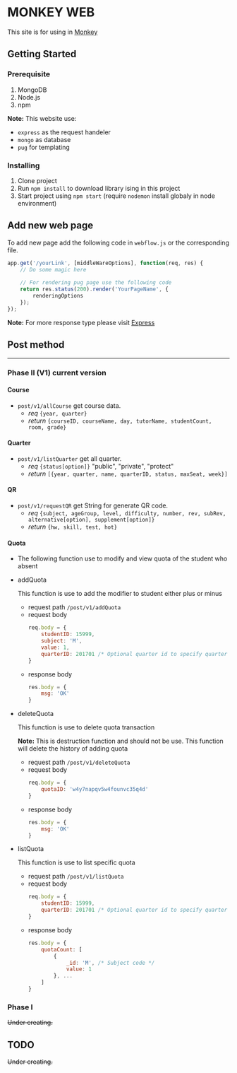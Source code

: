 # MONKEY WEB
This site is for using in [Monkey](https://monkey-monkey.com)

## Getting Started
### Prerequisite
1. MongoDB
2. Node.js
3. npm

**Note:**
This website use:
- `express` as the request handeler
- `mongo` as database
- `pug` for templating


### Installing
1. Clone project
2. Run `npm install` to download library ising in this project
3. Start project using `npm start` (require `nodemon` install globaly in node environment)

## Add new web page
To add new page add the following code in `webflow.js` or the corresponding file.
```javascript
app.get('/yourLink', [middleWareOptions], function(req, res) {
	// Do some magic here
	
	// For rendering pug page use the following code
	return res.status(200).render('YourPageName', {
		renderingOptions
	});
});
```
**Note:** For more response type please visit [Express](https://expressjs.com/en/4x/api.html)

## Post method
---
### Phase II (V1) current version

#### Course
- `post/v1/allCourse` get course data.
	- *req* `{year, quarter}`
	- *return* `{courseID, courseName, day, tutorName, studentCount, room, grade}`

#### Quarter
- `post/v1/listQuarter` get all quarter.
	- *req* `{status[option]}` "public", "private", "protect"
	- *return* `[{year, quarter, name, quarterID, status, maxSeat, week}]`

#### QR
- `post/v1/requestQR` get String for generate QR code.
	- *req* `{subject, ageGroup, level, difficulty, number, rev, subRev, alternative[option], supplement[option]}`
	- *return* `{hw, skill, test, hot}`

#### Quota
- The following function use to modify and view quota of the student who absent

- addQuota
	
	This function is use to add the modifier to student either plus or minus
	- request path `/post/v1/addQuota`
	- request body
		```javascript
		req.body = {
			studentID: 15999,
			subject: 'M',
			value: 1,
			quarterID: 201701 /* Optional quarter id to specify quarter to add quota */
		}
		```
	- response body
		```javascript
		res.body = {
			msg: 'OK'
		}
		```
- deleteQuota

	This function is use to delete quota transaction

	**Note:** This is destruction function and should not be use. This function will delete the history of adding quota
	- request path `/post/v1/deleteQuota`
	- request body
		```javascript
		req.body = {
			quotaID: 'w4y7napqv5w4founvc35q4d'
		}
		```
	- response body
		```javascript
		res.body = {
			msg: 'OK'
		}
		```
- listQuota

	This function is use to list specific quota
	- request path `/post/v1/listQuota`
	- request body
		```javascript
		req.body = {
			studentID: 15999,
			quarterID: 201701 /* Optional quarter id to specify quarter to add quota */
		}
		```
	- response body
		```javascript
		res.body = {
			quotaCount: [
				{
					_id: 'M', /* Subject code */
					value: 1
				}, ...
			]
		}
		```

### Phase I
~~Under creating.~~
## TODO
~~Under creating.~~
